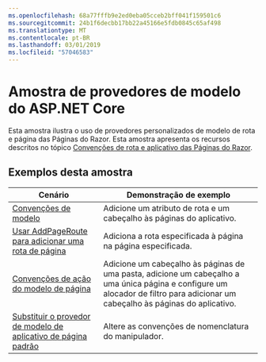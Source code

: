 ```yaml
---
ms.openlocfilehash: 68a77fffb9e2ed0eba05cceb2bff041f159501c6
ms.sourcegitcommit: 24b1f6decbb17bb22a45166e5fdb0845c65af498
ms.translationtype: MT
ms.contentlocale: pt-BR
ms.lasthandoff: 03/01/2019
ms.locfileid: "57046583"
---
```

# <a name="aspnet-core-model-providers-sample"></a>Amostra de provedores de modelo do ASP.NET Core

Esta amostra ilustra o uso de provedores personalizados de modelo de rota e página das Páginas do Razor. Esta amostra apresenta os recursos descritos no tópico [Convenções de rota e aplicativo das Páginas do Razor](https://docs.microsoft.com/aspnet/core/razor-pages/razor-pages-convention-features).

## <a name="examples-in-this-sample"></a>Exemplos desta amostra

| Cenário | Demonstração de exemplo |
| -------- | ----------- |
| [Convenções de modelo](https://docs.microsoft.com/aspnet/core/razor-pages/razor-pages-conventions#model-conventions) | Adicione um atributo de rota e um cabeçalho às páginas do aplicativo. |
| [Usar AddPageRoute para adicionar uma rota de página](https://docs.microsoft.com/aspnet/core/razor-pages/razor-pages-conventions#configure-a-page-route) | Adiciona a rota especificada à página na página especificada. |
| [Convenções de ação do modelo de página](https://docs.microsoft.com/aspnet/core/razor-pages/razor-pages-conventions#page-model-action-conventions) | Adicione um cabeçalho às páginas de uma pasta, adicione um cabeçalho a uma única página e configure um alocador de filtro para adicionar um cabeçalho às páginas do aplicativo. |
| [Substituir o provedor de modelo de aplicativo de página padrão](https://docs.microsoft.com/aspnet/core/razor-pages/razor-pages-conventions#replace-the-default-page-app-model-provider) | Altere as convenções de nomenclatura do manipulador. |

